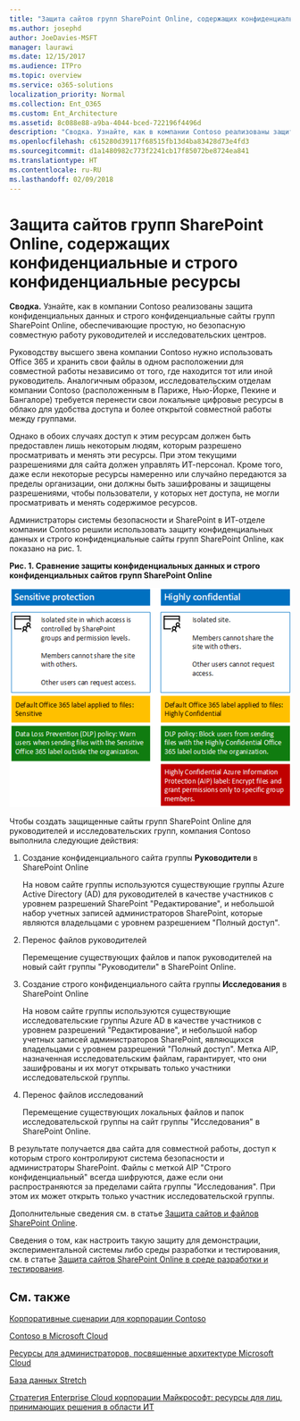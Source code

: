 ```yaml
---
title: "Защита сайтов групп SharePoint Online, содержащих конфиденциальные и строго конфиденциальные ресурсы"
ms.author: josephd
author: JoeDavies-MSFT
manager: laurawi
ms.date: 12/15/2017
ms.audience: ITPro
ms.topic: overview
ms.service: o365-solutions
localization_priority: Normal
ms.collection: Ent_O365
ms.custom: Ent_Architecture
ms.assetid: 8c088e88-a9ba-4044-bced-722196f4496d
description: "Сводка. Узнайте, как в компании Contoso реализованы защита конфиденциальных данных и строго конфиденциальные сайты групп SharePoint Online, обеспечивающие простую, но безопасную совместную работу руководителей и исследовательских центров."
ms.openlocfilehash: c615280d39117f68515fb13d4ba83428d73e4fd3
ms.sourcegitcommit: d1a1480982c773f2241cb17f85072be8724ea841
ms.translationtype: HT
ms.contentlocale: ru-RU
ms.lasthandoff: 02/09/2018
---
```

# <a name="secure-sharepoint-online-team-sites-for-sensitive-and-highly-confidential-assets"></a>Защита сайтов групп SharePoint Online, содержащих конфиденциальные и строго конфиденциальные ресурсы

 **Сводка.** Узнайте, как в компании Contoso реализованы защита конфиденциальных данных и строго конфиденциальные сайты групп SharePoint Online, обеспечивающие простую, но безопасную совместную работу руководителей и исследовательских центров.
  
Руководству высшего звена компании Contoso нужно использовать Office 365 и хранить свои файлы в одном расположении для совместной работы независимо от того, где находится тот или иной руководитель. Аналогичным образом, исследовательским отделам компании Contoso (расположенным в Париже, Нью-Йорке, Пекине и Бангалоре) требуется перенести свои локальные цифровые ресурсы в облако для удобства доступа и более открытой совместной работы между группами.
  
Однако в обоих случаях доступ к этим ресурсам должен быть предоставлен лишь некоторым людям, которым разрешено просматривать и менять эти ресурсы. При этом текущими разрешениями для сайта должен управлять ИТ-персонал. Кроме того, даже если некоторые ресурсы намеренно или случайно передаются за пределы организации, они должны быть зашифрованы и защищены разрешениями, чтобы пользователи, у которых нет доступа, не могли просматривать и менять содержимое ресурсов.
  
Администраторы системы безопасности и SharePoint в ИТ-отделе компании Contoso решили использовать защиту конфиденциальных данных и строго конфиденциальные сайты групп SharePoint Online, как показано на рис. 1.
  
**Рис. 1. Сравнение защиты конфиденциальных данных и строго конфиденциальных сайтов групп SharePoint Online**

![Защита конфиденциальных данных и строго конфиденциальные сайты групп SharePoint Online](images/Contoso_Poster/SP_Solution.png)
  
Чтобы создать защищенные сайты групп SharePoint Online для руководителей и исследовательских групп, компания Contoso выполнила следующие действия:
  
1. Создание конфиденциального сайта группы **Руководители** в SharePoint Online
    
    На новом сайте группы используются существующие группы Azure Active Directory (AD) для руководителей в качестве участников с уровнем разрешений SharePoint "Редактирование", и небольшой набор учетных записей администраторов SharePoint, которые являются владельцами с уровнем разрешением "Полный доступ".
    
2. Перенос файлов руководителей
    
    Перемещение существующих файлов и папок руководителей на новый сайт группы "Руководители" в SharePoint Online.
    
3. Создание строго конфиденциального сайта группы **Исследования** в SharePoint Online
    
    На новом сайте группы используются существующие исследовательские группы Azure AD в качестве участников с уровнем разрешений "Редактирование", и небольшой набор учетных записей администраторов SharePoint, являющихся владельцами с уровнем разрешений "Полный доступ". Метка AIP, назначенная исследовательским файлам, гарантирует, что они зашифрованы и их могут открывать только участники исследовательской группы.
    
4. Перенос файлов исследований
    
    Перемещение существующих локальных файлов и папок исследовательской группы на сайт группы "Исследования" в SharePoint Online.
    
В результате получается два сайта для совместной работы, доступ к которым строго контролируют система безопасности и администраторы SharePoint. Файлы с меткой AIP "Строго конфиденциальный" всегда шифруются, даже если они распространяются за пределами сайта группы "Исследования". При этом их может открыть только участник исследовательской группы.
  
Дополнительные сведения см. в статье [Защита сайтов и файлов SharePoint Online](https://docs.microsoft.com/microsoft-365-enterprise/secure-sharepoint-online-sites-and-files).
  
 Сведения о том, как настроить такую защиту для демонстрации, экспериментальной системы либо среды разработки и тестирования, см. в статье [Защита сайтов SharePoint Online в среде разработки и тестирования](https://docs.microsoft.com/microsoft-365-enterprise/secure-sharepoint-online-sites-dev-test).
  
## <a name="see-also"></a>См. также

[Корпоративные сценарии для корпорации Contoso](enterprise-scenarios-for-the-contoso-corporation.md)
  
[Contoso в Microsoft Cloud](contoso-in-the-microsoft-cloud.md)
  
[Ресурсы для администраторов, посвященные архитектуре Microsoft Cloud](microsoft-cloud-it-architecture-resources.md)

[База данных Stretch](https://msdn.microsoft.com/library/dn935011.aspx)
  
[Стратегия Enterprise Cloud корпорации Майкрософт: ресурсы для лиц, принимающих решения в области ИТ](https://sway.com/FJ2xsyWtkJc2taRD)




